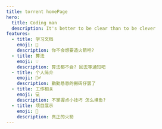 ```yaml
---
title: torrent homePage
hero:
  title: Coding man
  description: It's better to be clear than to be clever
features:
  - title: 学习文档
    emoji: 📃
    description: 你不会想要造火箭吧?
  - title: 算法
    emoji: 💡
    description: 算法都不会? 回去等通知吧
  - title: 个人简介
    emoji: 👷‍♂️
    description: 勤勤恳恳的搬砖仔罢了
  - title: 工作相关
    emoji: 💻
    description: 不掌握点小技巧 怎么摸鱼?
  - title: 项目展示
    emoji: 🚀
    description: 真正的火箭
---
```

